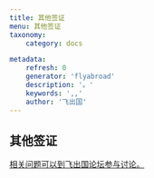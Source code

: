 ```yaml
---
title: 其他签证
menu: 其他签证
taxonomy:
    category: docs

metadata:
    refresh: 0
    generator: 'flyabroad'
    description: '。'
    keywords: ',,'
    author: '飞出国'
---
```


## 其他签证




[相关问题可以到飞出国论坛参与讨论。](http://bbs.fcgvisa.com/t/?target=_blank)